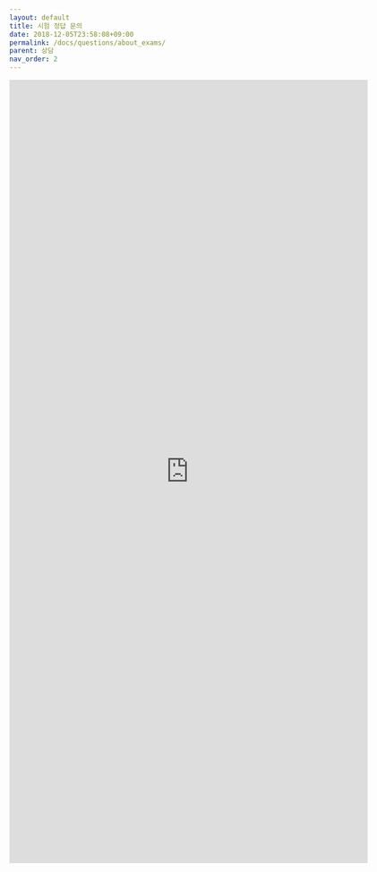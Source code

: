 ```yaml
---
layout: default
title: 시험 정답 문의
date: 2018-12-05T23:58:08+09:00
permalink: /docs/questions/about_exams/
parent: 상담
nav_order: 2
---
```

<iframe src="https://docs.google.com/forms/d/e/1FAIpQLScF2vqIarx_3eC_rlfNQVzUAmEpKxPxlnfkSONWA9VoJNlOow/viewform?embedded=true" width="640" height="1400" frameborder="0" marginwidth="0" marginheight="0">로드 중...</iframe>